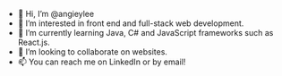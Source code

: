 - 👋 Hi, I’m @angieylee
- 👀 I’m interested in front end and full-stack web development.
- 🌱 I’m currently learning Java, C# and JavaScript frameworks such as React.js.
- 💞️ I’m looking to collaborate on websites.
- 📫 You can reach me on LinkedIn or by email! 

<!---
angieylee/angieylee is a ✨ special ✨ repository because its `README.md` (this file) appears on your GitHub profile.
You can click the Preview link to take a look at your changes.
--->
